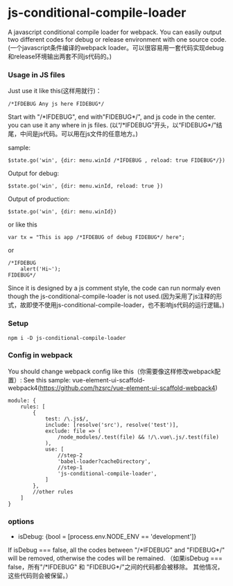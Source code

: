 # js-conditional-compile-loader

A javascript conditional compile loader for webpack. You can easily output two different codes for debug or release environment with one source code.(一个javascript条件编译的webpack loader。可以很容易用一套代码实现debug和release环境输出两套不同js代码的。)

### Usage in JS files
Just use it like this(这样用就行)：

    /*IFDEBUG Any js here FIDEBUG*/

Start with "/\*IFDEBUG", end with"FIDEBUG\*/", and js code in the center. you can use it any where in js files. (以“/\*IFDEBUG”开头，以“FIDEBUG\*/”结尾，中间是js代码。可以用在js文件的任意地方。)

sample:

	$state.go('win', {dir: menu.winId /*IFDEBUG , reload: true FIDEBUG*/})
	
Output for debug:

	$state.go('win', {dir: menu.winId, reload: true })

Output of production:

	$state.go('win', {dir: menu.winId})
	
or like this

	var tx = "This is app /*IFDEBUG of debug FIDEBUG*/ here";
or

	/*IFDEBUG
		alert('Hi~');
	FIDEBUG*/

Since it is designed by a js comment style, the code can run normaly even though the js-conditional-compile-loader is not used.(因为采用了js注释的形式，故即使不使用js-conditional-compile-loader，也不影响js代码的运行逻辑。)

### Setup
    npm i -D js-conditional-compile-loader

### Config in webpack
You should change webpack config like this（你需要像这样修改webpack配置）: 
See this sample: vue-element-ui-scaffold-webpack4(https://github.com/hzsrc/vue-element-ui-scaffold-webpack4)

    module: {
        rules: [
            {
                test: /\.js$/,
                include: [resolve('src'), resolve('test')],
                exclude: file => (
                    /node_modules/.test(file) && !/\.vue\.js/.test(file)
                ),
                use: [
                    //step-2
                    'babel-loader?cacheDirectory',
                    //step-1
                    'js-conditional-compile-loader',
                ]
            },
            //other rules
        ]
    }

### options
- isDebug: {bool = [process.env.NODE_ENV == 'development']}

 If isDebug === false, all the codes between "/\*IFDEBUG" and "FIDEBUG\*/" will be removed, otherwise the codes will be remained. （如果isDebug === false，所有"/\*IFDEBUG" 和 "FIDEBUG\*/"之间的代码都会被移除。 其他情况，这些代码则会被保留。）

	
